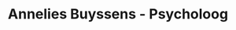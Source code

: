 ---
title: "Annelies Buyssens - Psycholoog"
layout: scroll
folder: /content-psycholoog
aliases:
- /psycholoog


# Striking header background image, Ideal images are homogenous around the centre and contrasting to the text. Non-ideal images can use `title_guard`
# header_image: "/images/test.jpg"
#
# Optional header logo. CSS: `#blog-logo`, with max-height defined, optimize to prevent scaling
header_logo: "/images/circle_psy1.webp"


# Headers are safeHTML, you can use HTML tags such as b,i,u,br
header_headline: "Psycholoog"
header_subheadline: "<b>Annelies Buyssens</b>"
---